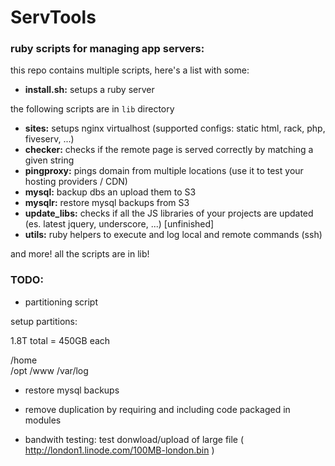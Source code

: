 # ServTools 
### ruby scripts for managing app servers:

this repo contains multiple scripts, here's a list with some:

- **install.sh:** setups a ruby server

the following scripts are in `lib` directory

- **sites:** setups nginx virtualhost (supported configs: static html, rack, php, fiveserv, ...)
- **checker:** checks if the remote page is served correctly by matching a given string
- **pingproxy:** pings domain from multiple locations (use it to test your hosting providers / CDN)
- **mysql:**  backup dbs an upload them to S3
- **mysqlr:** restore mysql backups from S3
- **update_libs:** checks if all the JS libraries of your projects are updated (es. latest jquery, underscore, ...) [unfinished]
- **utils:** ruby helpers to execute and log local and remote commands (ssh)

and more!
all the scripts are in lib!

### TODO:

- partitioning script

setup partitions:

1.8T total = 450GB each

/home     
/opt
/www
/var/log


- restore mysql backups

- remove duplication by requiring and including code packaged in modules

- bandwith testing: test donwload/upload of large file ( http://london1.linode.com/100MB-london.bin )
